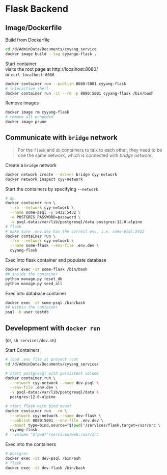 
# Flask Backend

## Image/Dockerfile

Build from Dockerfile

```bash
cd /d/AdminData/Documents/cyyang_service
docker image build --tag cyyange-flask .
```
<!-- markdownlint-disable MD034 -->
Start container  
visits the root page at http://localhost:8080/  
or `curl localhost:8080`
<!-- markdownlint-ensable MD034 -->
```bash
docker container run --publish 8080:5001 cyyang-flask
# interactive shell
docker container run -it --rm -p 8080:5001 cyyang-flask /bin/bash
```

Remove images

```bash
docker image rm cyyang-flask
# remove all unneeded
docker image prune
```

## Communicate with `bridge` network

> For the `flask` and `db` containers to talk to each other, they need to be one the same network, which is connected with _bridge network_.  

Create a `bridge` network

```bash
docker network create --driver bridge cyy-network
docker network inspect cyy-network
```

Start the containers by specifying `--network`

```bash
# db
docker container run \
  --rm --network cyy-network \
  --name some-psql -p 5432:5432 \
  -e POSTGRES_PASSWORD=password \
  -v psql-data:/var/lib/postgresql/data postgres:12.0-alpine
# flask
# make sure .env.dev has the correct env, i.e. some-psql:5432
docker container run \
  --rm --network cyy-network \
  --name some-flask --env-file .env.dev \
  cyyang-flask
```

Exec into flask container and populate database

```bash
docker exec -it some-flask /bin/bash
## inside the container
python manage.py reset_db
python manage.py seed_all
```

Exec into database container

```bash
docker exec -it some-psql /bin/bash
## within the container
psql -U user testdb
```

## Development with `docker run`

(or, `sh services/dev.sh`)

Start Containers

```bash
# load .env file at project root
cd /d/AdminData/Documents/cyyang_service/
```

```bash
# start postgresql with persistent volume
docker container run \
  --network cyy-network --name dev-psql \
  --env-file .env.dev \
  -v psql-data:/var/lib/postgresql/data \
  postgres:12.0-alpine
```

```bash
# start flask with bind mount
docker container run --rm \
  --network cyy-network --name dev-flask \
  --publish 8080:5001 --env-file .env.dev \
  --mount type=bind,source="$(pwd)"/services/flask,target=/usr/src \
  cyyang-flask
# --volume "$(pwd)"/services/web:/usr/src
```

Exec into the containers

```bash
# postgres
docker exec -it dev-psql /bin/ash
# flask
docker exec -it dev-flask /bin/bash
```
